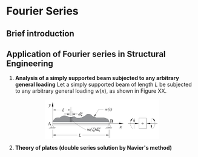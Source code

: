# Fourier Series

## Brief introduction

## Application of Fourier series in Structural Engineering

1. **Analysis of a simply supported beam subjected to any arbitrary general loading**
   Let a simply supported beam of length $L$ be subjected to any arbitrary general loading $w(x)$, as shown in Figure XX.

  <!-- ![Figure1](ssb_general_load.png) -->
  <p align="center">
    <img align="center" src="ssb_general_load.png" alt="drawing" width="300"/ caption="This is Jekyll's logo, featuring Dr. Jekyll's serum!">
     
  </p>

2. **Theory of plates (double series solution by Navier's method)**
